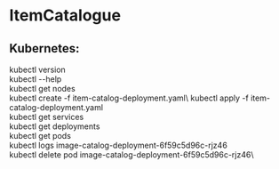 # ItemCatalogue

## Kubernetes:
kubectl version\
kubectl --help\
kubectl get nodes\
kubectl create -f item-catalog-deployment.yaml\ 
kubectl apply -f item-catalog-deployment.yaml \
kubectl get services \
kubectl get deployments\
kubectl get pods\
kubectl logs image-catalog-deployment-6f59c5d96c-rjz46\
kubectl delete pod image-catalog-deployment-6f59c5d96c-rjz46\